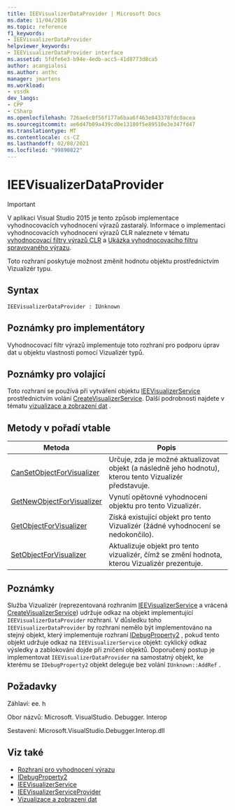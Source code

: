 ```yaml
---
title: IEEVisualizerDataProvider | Microsoft Docs
ms.date: 11/04/2016
ms.topic: reference
f1_keywords:
- IEEVisualizerDataProvider
helpviewer_keywords:
- IEEVisualizerDataProvider interface
ms.assetid: 5fdfe6e3-b94e-4edb-acc5-41d8773d8ca5
author: acangialosi
ms.author: anthc
manager: jmartens
ms.workload:
- vssdk
dev_langs:
- CPP
- CSharp
ms.openlocfilehash: 726ae6c0f56f177a6baa6f463e843378fdc0acea
ms.sourcegitcommit: ae6d47b09a439cd0e13180f5e89510e3e347fd47
ms.translationtype: MT
ms.contentlocale: cs-CZ
ms.lasthandoff: 02/08/2021
ms.locfileid: "99890822"
---
```

# <a name="ieevisualizerdataprovider"></a>IEEVisualizerDataProvider
> [!IMPORTANT]
> V aplikaci Visual Studio 2015 je tento způsob implementace vyhodnocovacích vyhodnocení výrazů zastaralý. Informace o implementaci vyhodnocovacích vyhodnocení výrazů CLR naleznete v tématu [vyhodnocovací filtry výrazů CLR](https://github.com/Microsoft/ConcordExtensibilitySamples/wiki/CLR-Expression-Evaluators) a [Ukázka vyhodnocovacího filtru spravovaného výrazu](https://github.com/Microsoft/ConcordExtensibilitySamples/wiki/Managed-Expression-Evaluator-Sample).

 Toto rozhraní poskytuje možnost změnit hodnotu objektu prostřednictvím Vizualizér typu.

## <a name="syntax"></a>Syntax

```
IEEVisualizerDataProvider : IUnknown
```

## <a name="notes-for-implementers"></a>Poznámky pro implementátory
 Vyhodnocovací filtr výrazů implementuje toto rozhraní pro podporu úprav dat u objektu vlastnosti pomocí Vizualizér typů.

## <a name="notes-for-callers"></a>Poznámky pro volající
 Toto rozhraní se používá při vytváření objektu [IEEVisualizerService](../../../extensibility/debugger/reference/ieevisualizerservice.md) prostřednictvím volání [CreateVisualizerService](../../../extensibility/debugger/reference/ieevisualizerserviceprovider-createvisualizerservice.md). Další podrobnosti najdete v tématu [vizualizace a zobrazení dat](../../../extensibility/debugger/visualizing-and-viewing-data.md) .

## <a name="methods-in-vtable-order"></a>Metody v pořadí vtable

|Metoda|Popis|
|------------|-----------------|
|[CanSetObjectForVisualizer](../../../extensibility/debugger/reference/ieevisualizerdataprovider-cansetobjectforvisualizer.md)|Určuje, zda je možné aktualizovat objekt (a následně jeho hodnotu), kterou tento Vizualizér představuje.|
|[GetNewObjectForVisualizer](../../../extensibility/debugger/reference/ieevisualizerdataprovider-getnewobjectforvisualizer.md)|Vynutí opětovné vyhodnocení objektu pro tento Vizualizér.|
|[GetObjectForVisualizer](../../../extensibility/debugger/reference/ieevisualizerdataprovider-getobjectforvisualizer.md)|Získá existující objekt pro tento Vizualizér (žádné vyhodnocení se nedokončilo).|
|[SetObjectForVisualizer](../../../extensibility/debugger/reference/ieevisualizerdataprovider-setobjectforvisualizer.md)|Aktualizuje objekt pro tento vizualizér, čímž se změní hodnota, kterou Vizualizér prezentuje.|

## <a name="remarks"></a>Poznámky
 Služba Vizualizér (reprezentovaná rozhraním [IEEVisualizerService](../../../extensibility/debugger/reference/ieevisualizerservice.md) a vrácená [CreateVisualizerService](../../../extensibility/debugger/reference/ieevisualizerserviceprovider-createvisualizerservice.md)) udržuje odkaz na objekt implementující `IEEVisualizerDataProvider` rozhraní. V důsledku toho `IEEVisualizerDataProvider` by rozhraní nemělo být implementováno na stejný objekt, který implementuje rozhraní [IDebugProperty2](../../../extensibility/debugger/reference/idebugproperty2.md) , pokud tento objekt udržuje odkaz na `IEEVisualizerService` objekt: cyklický odkaz výsledky a zablokování dojde při zničení objektů. Doporučený postup je implementovat `IEEVisualizerDataProvider` na samostatný objekt, ke kterému se `IDebugProperty2` objekt deleguje bez volání `IUnknown::AddRef` .

## <a name="requirements"></a>Požadavky
 Záhlaví: ee. h

 Obor názvů: Microsoft. VisualStudio. Debugger. Interop

 Sestavení: Microsoft.VisualStudio.Debugger.Interop.dll

## <a name="see-also"></a>Viz také
- [Rozhraní pro vyhodnocení výrazu](../../../extensibility/debugger/reference/expression-evaluation-interfaces.md)
- [IDebugProperty2](../../../extensibility/debugger/reference/idebugproperty2.md)
- [IEEVisualizerService](../../../extensibility/debugger/reference/ieevisualizerservice.md)
- [IEEVisualizerServiceProvider](../../../extensibility/debugger/reference/ieevisualizerserviceprovider.md)
- [Vizualizace a zobrazení dat](../../../extensibility/debugger/visualizing-and-viewing-data.md)
